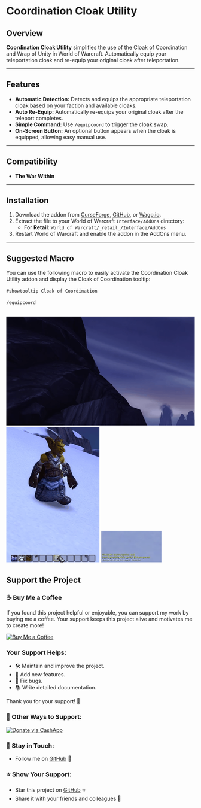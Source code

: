 # Coordination Cloak Utility

## Overview
**Coordination Cloak Utility** simplifies the use of the Cloak of Coordination and Wrap of Unity in World of Warcraft. Automatically equip your teleportation cloak and re-equip your original cloak after teleportation.


---

## Features
- **Automatic Detection:** Detects and equips the appropriate teleportation cloak based on your faction and available cloaks.
- **Auto Re-Equip:** Automatically re-equips your original cloak after the teleport completes.
- **Simple Command:** Use `/equipcoord` to trigger the cloak swap.
- **On-Screen Button:** An optional button appears when the cloak is equipped, allowing easy manual use.

---

## Compatibility
- **The War Within**
---

## Installation
1. Download the addon from [CurseForge](https://legacy.curseforge.com/wow/addons/ccu-coordination-cloak-utility), [GitHub](https://github.com/donniedice/CoordinationCloakUtility), or [Wago.io](#).
2. Extract the file to your World of Warcraft `Interface/AddOns` directory:
   - For **Retail**: `World of Warcraft/_retail_/Interface/AddOns`
3. Restart World of Warcraft and enable the addon in the AddOns menu.
---

## Suggested Macro
You can use the following macro to easily activate the Coordination Cloak Utility addon and display the Cloak of Coordination tooltip:

`#showtooltip Cloak of Coordination`

`/equipcoord`

![](https://github.com/donniedice/CoordinationCloakUtility/blob/main/images/MakeMacro.gif)
![](https://github.com/donniedice/CoordinationCloakUtility/blob/main/images/UseMacro.gif)
![](https://github.com/donniedice/CoordinationCloakUtility/blob/main/images/ChatLog.gif)
---

## Support the Project

### ☕️ Buy Me a Coffee
If you found this project helpful or enjoyable, you can support my work by buying me a coffee. Your support keeps this project alive and motivates me to create more!

[![Buy Me a Coffee](https://img.shields.io/badge/☕️-Buy%20Me%20a%20Coffee-orange?style=flat-square&logo=buy-me-a-coffee)](https://www.buymeacoffee.com/donniedice)

### Your Support Helps:
- 🛠️ Maintain and improve the project.
- 🚀 Add new features.
- 🐛 Fix bugs.
- 📚 Write detailed documentation.

Thank you for your support! 🙏

### 💸 Other Ways to Support:
[![Donate via CashApp](https://img.shields.io/static/v1?label=Donate&message=CashApp&color=brightgreen)](https://bit.ly/3fyxxSU)

### 💬 Stay in Touch:
- Follow me on [GitHub](https://github.com/donniedice) 🐙

### ⭐️ Show Your Support:
- Star this project on [GitHub](https://github.com/donniedice/BLU) ⭐️
- Share it with your friends and colleagues 📢